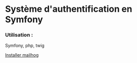 # Système d'authentification en Symfony


### Utilisation : 

Symfony, php, twig

[Installer mailhog](https://github.com/mailhog/MailHog/releases/v1.0.0)
